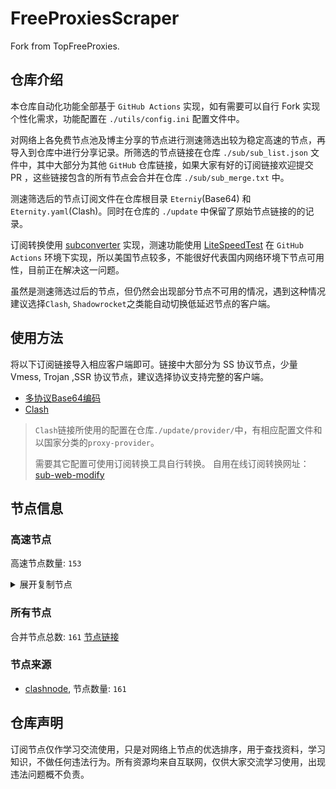 # FreeProxiesScraper

Fork from TopFreeProxies.

## 仓库介绍
本仓库自动化功能全部基于 `GitHub Actions` 实现，如有需要可以自行 Fork 实现个性化需求，功能配置在 `./utils/config.ini` 配置文件中。

对网络上各免费节点池及博主分享的节点进行测速筛选出较为稳定高速的节点，再导入到仓库中进行分享记录。所筛选的节点链接在仓库 `./sub/sub_list.json` 文件中，其中大部分为其他 `GitHub` 仓库链接，如果大家有好的订阅链接欢迎提交 PR ，这些链接包含的所有节点会合并在仓库 `./sub/sub_merge.txt` 中。

测速筛选后的节点订阅文件在仓库根目录 `Eterniy`(Base64) 和 `Eternity.yaml`(Clash)。同时在仓库的 `./update` 中保留了原始节点链接的的记录。

订阅转换使用 [subconverter](https://github.com/tindy2013/subconverter) 实现，测速功能使用 [LiteSpeedTest](https://github.com/xxf098/LiteSpeedTest) 在 `GitHub Actions` 环境下实现，所以美国节点较多，不能很好代表国内网络环境下节点可用性，目前正在解决这一问题。

虽然是测速筛选过后的节点，但仍然会出现部分节点不可用的情况，遇到这种情况建议选择`Clash`, `Shadowrocket`之类能自动切换低延迟节点的客户端。

## 使用方法
将以下订阅链接导入相应客户端即可。链接中大部分为 SS 协议节点，少量 Vmess, Trojan ,SSR 协议节点，建议选择协议支持完整的客户端。

- [多协议Base64编码](https://raw.githubusercontent.com/caijh/FreeProxiesScraper/master/Eternity)
- [Clash](https://raw.githubusercontent.com/caijh/FreeProxiesScraper/master/Eternity.yaml)

>`Clash`链接所使用的配置在仓库`./update/provider/`中，有相应配置文件和以国家分类的`proxy-provider`。
>
>需要其它配置可使用订阅转换工具自行转换。
>自用在线订阅转换网址：[sub-web-modify](https://sub.v1.mk/)

## 节点信息
### 高速节点
高速节点数量: `153`
<details>
  <summary>展开复制节点</summary>

    trojan://253bc477d4e43c209f2d427272968280@xingxing.jiasu123.org:3957?allowInsecure=1&sni=23.45.86.28#05-0000-JP
    trojan://253bc477d4e43c209f2d427272968280@xingxing.jiasu123.org:1823?allowInsecure=1&sni=23.45.86.28#05-0002-JP
    trojan://slch2024@185.193.29.195:2096?allowInsecure=1&sni=ocost-dy.wmlefl.cc&ws=1&wspath=%2525252FTelegram%252525F0%2525259F%25252587%252525A8%252525F0%2525259F%25252587%252525B3#05-0009-RELAY
    ssr://eWQtMDMucGFvZnVubGluay5jb206MTA1NTphdXRoX2FlczEyOF9zaGExOmNoYWNoYTIwLWlldGY6cGxhaW46WW5oemJuVmpjbWRyTm1obWFYTm8vP2dyb3VwPVUxTlNVSEp2ZG1sa1pYSSZyZW1hcmtzPU1EVXRNREF4TUMxRFRnJm9iZnNwYXJhbT1ORFUyTnpJeU1qSTFORFV1YldsamNtOXpiMlowTG1OdmJRJnByb3RvcGFyYW09TWpJeU5UUTFPbFJKZGxNeVF3
    ssr://eWQtMDMucGFvZnVubGluay5jb206MTA5NjphdXRoX2FlczEyOF9zaGExOmNoYWNoYTIwLWlldGY6cGxhaW46WW5oemJuVmpjbWRyTm1obWFYTm8vP2dyb3VwPVUxTlNVSEp2ZG1sa1pYSSZyZW1hcmtzPU1EVXRNREF4TVMxRFRnJm9iZnNwYXJhbT1ORFUyTnpJeU1qSTFORFV1YldsamNtOXpiMlowTG1OdmJRJnByb3RvcGFyYW09TWpJeU5UUTFPbFJKZGxNeVF3
    vmess://eyJ2IjoiMiIsInBzIjoiMDUtMDAxMy1VUyIsImFkZCI6IjM4LjEyLjgzLjIxNyIsInBvcnQiOiIzMDAwMiIsInR5cGUiOiJub25lIiwiaWQiOiI0MTgwNDhhZi1hMjkzLTRiOTktOWIwYy05OGNhMzU4MGRkMjQiLCJhaWQiOiI2NCIsIm5ldCI6InRjcCIsInBhdGgiOiIlMjUyNTJGVGVsZWdyYW0lMjUyNUYwJTI1MjU5RiUyNTI1ODclMjUyNUE4JTI1MjVGMCUyNTI1OUYlMjUyNTg3JTI1MjVCMyIsImhvc3QiOiJvY29zdC1keS53bWxlZmwuY2MiLCJ0bHMiOiIifQ==
    vmess://eyJ2IjoiMiIsInBzIjoiMDUtMDAxNC1SRUxBWSIsImFkZCI6Imtsby45ODY5ODYuc2hvcCIsInBvcnQiOiI0NDMiLCJ0eXBlIjoibm9uZSIsImlkIjoiYjc1Yzk3MzEtNDA4ZC00YWE2LThhZTktMzg1NzIwNTExM2ExIiwiYWlkIjoiMCIsIm5ldCI6IndzIiwicGF0aCI6Ii9udmp4Nmo3a2JEUUlRTVp2YmVWQTkiLCJob3N0Ijoia2xvLjk4Njk4Ni5zaG9wIiwidGxzIjoidGxzIn0=
    trojan://slch2024@193.124.224.87:2096?allowInsecure=1&sni=ocost-dy.wmlefl.cc&ws=1&wspath=%2525252FTelegram#05-0015-RELAY
    trojan://slch2024@188.164.159.87:2096?allowInsecure=1&sni=ocost-dy.wmlefl.cc&ws=1&wspath=%2525252FTelegram#05-0016-RELAY
    trojan://2d068083-2cb0-4ae3-a44a-6fc82f3039cc@104.21.38.90:443?allowInsecure=1&sni=dDDccCDvFg.222856.XYZ&ws=1&wspath=%2525252FyBqYg1mv8EDa06b88JSo#05-0017-RELAY
    trojan://slch2024@130.250.137.91:2096?allowInsecure=1&sni=ocost-dy.wmlefl.cc&ws=1&wspath=%2525252FTelegram%252525F0%2525259F%25252587%252525A8%252525F0%2525259F%25252587%252525B3%25252520%25252540WangCai2%25252520%2525252F#05-0018-US
    trojan://slch2024@141.193.213.91:2096?allowInsecure=1&sni=ocost-dy.wmlefl.cc&ws=1&wspath=%2525252FTelegram%252525F0%2525259F%25252587%252525A8%252525F0%2525259F%25252587%252525B3%25252520%25252540WangCai2%25252520%2525252F#05-0019-RELAY
    trojan://slch2024@184.168.47.91:2096?allowInsecure=1&sni=ocost-dy.wmlefl.cc&ws=1&wspath=%2525252FTelegram%252525F0%2525259F%25252587%252525A8%252525F0%2525259F%25252587%252525B3%25252520%25252540WangCai2%25252520%2525252F#05-0020-US
    trojan://slch2024@185.251.80.91:2096?allowInsecure=1&sni=ocost-dy.wmlefl.cc&ws=1&wspath=%2525252FTelegram%252525F0%2525259F%25252587%252525A8%252525F0%2525259F%25252587%252525B3%25252520%25252540WangCai2%25252520%2525252F#05-0021-RELAY
    trojan://slch2024@199.34.228.195:2096?allowInsecure=1&sni=ocost-dy.wmlefl.cc&ws=1&wspath=%2525252FTelegram%252525F0%2525259F%25252587%252525A8%252525F0%2525259F%25252587%252525B3#05-0022-US
    trojan://slch2024@204.93.210.91:2096?allowInsecure=1&sni=ocost-dy.wmlefl.cc&ws=1&wspath=%2525252FTelegram%252525F0%2525259F%25252587%252525A8%252525F0%2525259F%25252587%252525B3%25252520%25252540WangCai2%25252520%2525252F#05-0023-RELAY
    trojan://slch2024@216.24.57.91:2096?allowInsecure=1&sni=ocost-dy.wmlefl.cc&ws=1&wspath=%2525252FTelegram%252525F0%2525259F%25252587%252525A8%252525F0%2525259F%25252587%252525B3%25252520%25252540WangCai2%25252520%2525252F#05-0024-US
    trojan://slch2024@27.50.49.91:2096?allowInsecure=1&sni=ocost-dy.wmlefl.cc&ws=1&wspath=%2525252FTelegram%252525F0%2525259F%25252587%252525A8%252525F0%2525259F%25252587%252525B3%25252520%25252540WangCai2%25252520%2525252F#05-0025-RELAY
    trojan://slch2024@31.12.75.91:2096?allowInsecure=1&sni=ocost-dy.wmlefl.cc&ws=1&wspath=%2525252FTelegram%252525F0%2525259F%25252587%252525A8%252525F0%2525259F%25252587%252525B3%25252520%25252540WangCai2%25252520%2525252F#05-0026-RELAY
    trojan://slch2024@37.0.6.91:2096?allowInsecure=1&sni=ocost-dy.wmlefl.cc&ws=1&wspath=%2525252FTelegram%252525F0%2525259F%25252587%252525A8%252525F0%2525259F%25252587%252525B3%25252520%25252540WangCai2%25252520%2525252F#05-0027-IE
    trojan://slch2024@45.40.145.91:2096?allowInsecure=1&sni=ocost-dy.wmlefl.cc&ws=1&wspath=%2525252FTelegram%252525F0%2525259F%25252587%252525A8%252525F0%2525259F%25252587%252525B3%25252520%25252540WangCai2%25252520%2525252F#05-0028-US
    trojan://slch2024@45.40.155.91:2096?allowInsecure=1&sni=ocost-dy.wmlefl.cc&ws=1&wspath=%2525252FTelegram%252525F0%2525259F%25252587%252525A8%252525F0%2525259F%25252587%252525B3%25252520%25252540WangCai2%25252520%2525252F#05-0029-US
    trojan://slch2024@45.67.215.91:2096?allowInsecure=1&sni=ocost-dy.wmlefl.cc&ws=1&wspath=%2525252FTelegram%252525F0%2525259F%25252587%252525A8%252525F0%2525259F%25252587%252525B3%25252520%25252540WangCai2%25252520%2525252F#05-0030-RU
    trojan://slch2024@195.85.23.195:2096?allowInsecure=1&sni=ocost-dy.wmlefl.cc&ws=1&wspath=%2525252F#05-0177-RELAY
    trojan://slch2024@185.148.106.195:2096?allowInsecure=1&sni=ocost-dy.wmlefl.cc&ws=1&wspath=%2525252F#05-0178-RELAY
    trojan://slch2024@194.36.55.195:2096?allowInsecure=1&sni=ocost-dy.wmlefl.cc&ws=1&wspath=%2525252F#05-0179-RELAY
    trojan://slch2024@185.221.160.195:2096?allowInsecure=1&sni=ocost-dy.wmlefl.cc&ws=1&wspath=%2525252F#05-0180-RELAY
    ss://Y2hhY2hhMjAtaWV0Zi1wb2x5MTMwNTphRTVyRmR4ekc4R1FmNVRBUWhaaFJB@45.144.235.103:1080#05-0181-FI
    vmess://eyJ2IjoiMiIsInBzIjoiMDUtMDE4Mi1ERSIsImFkZCI6InNlcmthdC5vcmciLCJwb3J0IjoiNDQzIiwidHlwZSI6Im5vbmUiLCJpZCI6IjAzZmNjNjE4LWI5M2QtNjc5Ni02YWVkLThhMzhjOTc1ZDU4MSIsImFpZCI6IjEiLCJuZXQiOiJ3cyIsInBhdGgiOiIvbGlua3Z3cyIsImhvc3QiOiJzZXJrYXQub3JnIiwidGxzIjoidGxzIn0=
    trojan://slch2024@104.129.164.91:2096?allowInsecure=1&sni=ocost-dy.wmlefl.cc&ws=1&wspath=%2525252F#05-0183-RELAY
    trojan://slch2024@104.254.140.91:2096?allowInsecure=1&sni=ocost-dy.wmlefl.cc&ws=1&wspath=%2525252F#05-0184-RELAY
    trojan://slch2024@108.165.216.91:2096?allowInsecure=1&sni=ocost-dy.wmlefl.cc&ws=1&wspath=%2525252F#05-0185-RELAY
    trojan://slch2024@135.84.76.91:2096?allowInsecure=1&sni=ocost-dy.wmlefl.cc&ws=1&wspath=%2525252F#05-0186-US
    trojan://slch2024@140.99.233.91:2096?allowInsecure=1&sni=ocost-dy.wmlefl.cc&ws=1&wspath=%2525252F#05-0187-RELAY
    trojan://slch2024@141.11.203.91:2096?allowInsecure=1&sni=ocost-dy.wmlefl.cc&ws=1&wspath=%2525252F#05-0188-RELAY
    trojan://slch2024@147.185.161.91:2096?allowInsecure=1&sni=ocost-dy.wmlefl.cc&ws=1&wspath=%2525252F#05-0189-RELAY
    trojan://slch2024@160.79.104.91:2096?allowInsecure=1&sni=ocost-dy.wmlefl.cc&ws=1&wspath=%2525252F#05-0190-US
    trojan://slch2024@162.120.94.91:2096?allowInsecure=1&sni=ocost-dy.wmlefl.cc&ws=1&wspath=%2525252F#05-0191-RELAY
    trojan://slch2024@176.124.223.91:2096?allowInsecure=1&sni=ocost-dy.wmlefl.cc&ws=1&wspath=%2525252F#05-0192-RELAY
    trojan://slch2024@181.214.1.91:2096?allowInsecure=1&sni=ocost-dy.wmlefl.cc&ws=1&wspath=%2525252F#05-0193-RELAY
    trojan://slch2024@185.193.29.91:2096?allowInsecure=1&sni=ocost-dy.wmlefl.cc&ws=1&wspath=%2525252F#05-0194-RELAY
    trojan://slch2024@185.158.133.91:2096?allowInsecure=1&sni=ocost-dy.wmlefl.cc&ws=1&wspath=%2525252F#05-0195-RELAY
    trojan://slch2024@192.65.217.195:2096?allowInsecure=1&sni=ocost-dy.wmlefl.cc&ws=1&wspath=%2525252F#05-0196-RELAY
    trojan://slch2024@185.162.228.195:2096?allowInsecure=1&sni=ocost-dy.wmlefl.cc&ws=1&wspath=%2525252F#05-0197-RELAY
    trojan://slch2024@190.93.246.87:2096?allowInsecure=1&sni=ocost-dy.wmlefl.cc&ws=1&wspath=%2525252F#05-0198-RELAY
    trojan://slch2024@190.93.247.195:2096?allowInsecure=1&sni=ocost-dy.wmlefl.cc&ws=1&wspath=%2525252F#05-0199-RELAY
    trojan://slch2024@198.12.145.91:2096?allowInsecure=1&sni=ocost-dy.wmlefl.cc&ws=1&wspath=%2525252F#05-0201-US
    trojan://slch2024@204.93.210.195:2096?allowInsecure=1&sni=ocost-dy.wmlefl.cc&ws=1&wspath=%2525252F#05-0202-RELAY
    trojan://slch2024@62.72.166.91:2096?allowInsecure=1&sni=ocost-dy.wmlefl.cc&ws=1&wspath=%2525252F#05-0203-RELAY
    trojan://slch2024@96.43.100.91:2096?allowInsecure=1&sni=ocost-dy.wmlefl.cc&ws=1&wspath=%2525252F#05-0204-RELAY
    trojan://slch2024@185.207.197.195:2096?allowInsecure=1&sni=ocost-dy.wmlefl.cc&ws=1&wspath=%2525252F#05-0205-RELAY
    trojan://slch2024@185.135.9.195:2096?allowInsecure=1&sni=ocost-dy.wmlefl.cc&ws=1&wspath=%2525252F#05-0206-RELAY
    trojan://slch2024@212.183.88.195:2096?allowInsecure=1&sni=ocost-dy.wmlefl.cc&ws=1&wspath=%2525252F%252525E7%25252594%252525B1%252525E9%2525259B%252525B6%252525E5%252525BC%25252580%252525E5%252525A7%2525258B#06-0031-AT
    trojan://slch2024@185.18.250.195:2096?allowInsecure=1&sni=ocost-dy.wmlefl.cc&ws=1&wspath=%2525252F%252525E7%25252594%252525B1%252525E9%2525259B%252525B6%252525E5%252525BC%25252580%252525E5%252525A7%2525258B#06-0032-RELAY
    trojan://slch2024@195.26.229.195:2096?allowInsecure=1&sni=ocost-dy.wmlefl.cc&ws=1&wspath=%2525252F%252525E7%25252594%252525B1%252525E9%2525259B%252525B6%252525E5%252525BC%25252580%252525E5%252525A7%2525258B#06-0033-RELAY
    trojan://slch2024@195.26.229.87:2096?allowInsecure=1&sni=ocost-dy.wmlefl.cc&ws=1&wspath=%2525252FTelegramU0001F1E8U0001F1F3#06-0034-RELAY
    trojan://slch2024@193.124.224.195:2096?allowInsecure=1&sni=ocost-dy.wmlefl.cc&ws=1&wspath=%2525252FTelegramU0001F1E8U0001F1F3#06-0035-RELAY
    trojan://slch2024@188.244.122.195:2096?allowInsecure=1&sni=ocost-dy.wmlefl.cc&ws=1&wspath=%2525252F%252525E7%25252594%252525B1%252525E9%2525259B%252525B6%252525E5%252525BC%25252580%252525E5%252525A7%2525258B#06-0036-RELAY
    trojan://slch2024@185.251.83.195:2096?allowInsecure=1&sni=ocost-dy.wmlefl.cc&ws=1&wspath=%2525252FTelegram#06-0037-RELAY
    trojan://slch2024@185.251.80.195:2096?allowInsecure=1&sni=ocost-dy.wmlefl.cc&ws=1&wspath=%2525252F%252525E7%25252594%252525B1%252525E9%2525259B%252525B6%252525E5%252525BC%25252580%252525E5%252525A7%2525258B#06-0038-RELAY
    trojan://slch2024@185.238.228.195:2096?allowInsecure=1&sni=ocost-dy.wmlefl.cc&ws=1&wspath=%2525252FTelegram%252525F0%2525259F%25252587%252525A8%252525F0%2525259F%25252587%252525B3#06-0039-RELAY
    trojan://slch2024@185.251.81.195:2096?allowInsecure=1&sni=ocost-dy.wmlefl.cc&ws=1&wspath=%2525252FTelegram#06-0040-RELAY
    trojan://slch2024@185.251.82.195:2096?allowInsecure=1&sni=ocost-dy.wmlefl.cc&ws=1&wspath=%2525252FTelegram#06-0041-RELAY
    trojan://slch2024@185.7.240.195:2096?allowInsecure=1&sni=ocost-dy.wmlefl.cc&ws=1&wspath=%2525252FTelegram%25252540ShadowProxy66#06-0042-RELAY
    trojan://slch2024@185.16.110.195:2096?allowInsecure=1&sni=ocost-dy.wmlefl.cc&ws=1&wspath=%2525252FTelegram%252525F0%2525259F%25252587%252525A8%252525F0%2525259F%25252587%252525B3#06-0043-FR
    trojan://slch2024@185.156.19.195:2096?allowInsecure=1&sni=ocost-dy.wmlefl.cc&ws=1&wspath=%2525252F%252525E7%25252594%252525B1%252525E9%2525259B%252525B6%252525E5%252525BC%25252580%252525E5%252525A7%2525258B#06-0044-RELAY
    trojan://slch2024@194.76.18.195:2096?allowInsecure=1&sni=ocost-dy.wmlefl.cc&ws=1&wspath=%2525252FTelegram#06-0046-KZ
    trojan://slch2024@185.176.26.195:2096?allowInsecure=1&sni=ocost-dy.wmlefl.cc&ws=1&wspath=%2525252FTelegram#06-0047-RELAY
    trojan://slch2024@188.42.88.195:2096?allowInsecure=1&sni=ocost-dy.wmlefl.cc&ws=1&wspath=%2525252FTelegram#06-0048-RELAY
    trojan://slch2024@188.42.89.195:2096?allowInsecure=1&sni=ocost-dy.wmlefl.cc&ws=1&wspath=%2525252FTelegramU0001F1E8U0001F1F3#06-0049-RELAY
    trojan://slch2024@188.164.248.195:2096?allowInsecure=1&sni=ocost-dy.wmlefl.cc&ws=1&wspath=%2525252FTelegram#06-0050-RELAY
    trojan://slch2024@185.18.184.195:2096?allowInsecure=1&sni=ocost-dy.wmlefl.cc&ws=1&wspath=%2525252FTelegram%252525F0%2525259F%25252587%252525A8%252525F0%2525259F%25252587%252525B3#06-0051-RELAY
    trojan://slch2024@188.164.248.87:2096?allowInsecure=1&sni=ocost-dy.wmlefl.cc&ws=1&wspath=%2525252FTelegram#06-0052-RELAY
    trojan://slch2024@185.148.107.195:2096?allowInsecure=1&sni=ocost-dy.wmlefl.cc&ws=1&wspath=%2525252FTelegramU0001F1E8U0001F1F3#06-0056-RELAY
    trojan://slch2024@185.174.138.195:2096?allowInsecure=1&sni=ocost-dy.wmlefl.cc&ws=1&wspath=%2525252FTelegram#06-0059-RELAY
    trojan://slch2024@185.176.24.195:2096?allowInsecure=1&sni=ocost-dy.wmlefl.cc&ws=1&wspath=%2525252FTelegramU0001F1E8U0001F1F3#06-0060-RELAY
    trojan://slch2024@185.59.218.195:2096?allowInsecure=1&sni=ocost-dy.wmlefl.cc&ws=1&wspath=%2525252FTelegram#06-0061-RELAY
    trojan://slch2024@188.42.145.195:2096?allowInsecure=1&sni=ocost-dy.wmlefl.cc&ws=1&wspath=%2525252FTelegram%252525F0%2525259F%25252587%252525A8%252525F0%2525259F%25252587%252525B3#06-0062-RELAY
    trojan://slch2024@199.68.156.195:2096?allowInsecure=1&sni=ocost-dy.wmlefl.cc&ws=1&wspath=%2525252FTelegram%252525F0%2525259F%25252587%252525AE%252525F0%2525259F%25252587%252525B7ShadowProxy66#06-0065-US
    trojan://slch2024@209.94.90.195:2096?allowInsecure=1&sni=ocost-dy.wmlefl.cc&ws=1&wspath=%2525252FTelegram%252525F0%2525259F%25252587%252525AE%252525F0%2525259F%25252587%252525B7ShadowProxy66#06-0066-US
    trojan://slch2024@192.200.160.87:2096?allowInsecure=1&sni=ocost-dy.wmlefl.cc&ws=1&wspath=%2525252FTelegram%252525F0%2525259F%25252587%252525A8%252525F0%2525259F%25252587%252525B3#06-0067-US
    trojan://slch2024@195.13.44.87:2096?allowInsecure=1&sni=ocost-dy.wmlefl.cc&ws=1&wspath=%2525252FTelegram#06-0068-RELAY
    trojan://slch2024@192.200.160.195:2096?allowInsecure=1&sni=ocost-dy.wmlefl.cc&ws=1&wspath=%2525252FTelegram%252525F0%2525259F%25252587%252525A8%252525F0%2525259F%25252587%252525B3#06-0069-US
    trojan://slch2024@199.34.229.195:2096?allowInsecure=1&sni=ocost-dy.wmlefl.cc&ws=1&wspath=%2525252FTelegram#06-0070-US
    trojan://slch2024@199.34.230.195:2096?allowInsecure=1&sni=ocost-dy.wmlefl.cc&ws=1&wspath=%2525252FTelegram%252525F0%2525259F%25252587%252525A8%252525F0%2525259F%25252587%252525B3#06-0071-US
    trojan://slch2024@192.0.54.195:2096?allowInsecure=1&sni=ocost-dy.wmlefl.cc&ws=1&wspath=%2525252FTelegram%252525F0%2525259F%25252587%252525A8%252525F0%2525259F%25252587%252525B3#06-0072-US
    trojan://slch2024@185.148.104.195:2096?allowInsecure=1&sni=ocost-dy.wmlefl.cc&ws=1&wspath=%2525252FTelegram%252525F0%2525259F%25252587%252525A8%252525F0%2525259F%25252587%252525B3#06-0073-RELAY
    trojan://slch2024@192.0.63.195:2096?allowInsecure=1&sni=ocost-dy.wmlefl.cc&ws=1&wspath=%2525252FTelegram%252525F0%2525259F%25252587%252525A8%252525F0%2525259F%25252587%252525B3#06-0074-US
    trojan://slch2024@199.68.156.87:2096?allowInsecure=1&sni=ocost-dy.wmlefl.cc&ws=1&wspath=%2525252FTelegram#06-0075-US
    trojan://slch2024@198.62.62.195:2096?allowInsecure=1&sni=ocost-dy.wmlefl.cc&ws=1&wspath=%2525252FTelegram%252525F0%2525259F%25252587%252525A8%252525F0%2525259F%25252587%252525B3#06-0076-US
    trojan://slch2024@199.181.197.195:2096?allowInsecure=1&sni=ocost-dy.wmlefl.cc&ws=1&wspath=%2525252FTelegram%252525F0%2525259F%25252587%252525A8%252525F0%2525259F%25252587%252525B3#06-0077-RELAY
    trojan://slch2024@195.13.44.195:2096?allowInsecure=1&sni=ocost-dy.wmlefl.cc&ws=1&wspath=%2525252FTelegram#06-0080-RELAY
    trojan://slch2024@216.24.57.87:2096?allowInsecure=1&sni=ocost-dy.wmlefl.cc&ws=1&wspath=%2525252FTelegram#06-0081-US
    trojan://slch2024@216.205.52.195:2096?allowInsecure=1&sni=ocost-dy.wmlefl.cc&ws=1&wspath=%2525252FTelegram#06-0082-RELAY
    trojan://slch2024@185.148.105.195:2096?allowInsecure=1&sni=ocost-dy.wmlefl.cc&ws=1&wspath=%2525252FTelegram#06-0083-RELAY
    trojan://slch2024@195.13.45.195:2096?allowInsecure=1&sni=ocost-dy.wmlefl.cc&ws=1&wspath=%2525252FTelegram#06-0084-RELAY
    trojan://slch2024@205.233.181.195:2096?allowInsecure=1&sni=ocost-dy.wmlefl.cc&ws=1&wspath=%2525252FTelegram#06-0085-RELAY
    trojan://slch2024@209.46.30.195:2096?allowInsecure=1&sni=ocost-dy.wmlefl.cc&ws=1&wspath=%2525252F%252525E7%25252594%252525B1%252525E9%2525259B%252525B6%252525E5%252525BC%25252580%252525E5%252525A7%2525258B#06-0086-RELAY
    trojan://slch2024@198.62.62.87:2096?allowInsecure=1&sni=ocost-dy.wmlefl.cc&ws=1&wspath=%2525252FTelegram#06-0087-US
    trojan://slch2024@216.24.57.195:2096?allowInsecure=1&sni=ocost-dy.wmlefl.cc&ws=1&wspath=%2525252FTelegram#06-0088-US
    ss://YWVzLTI1Ni1jZmI6ZjhmN2FDemNQS2JzRjhwMw@154.223.16.212:989#08-0089-CO
    ss://Y2hhY2hhMjAtaWV0Zi1wb2x5MTMwNTpOazlhc2dsRHpIemprdFZ6VGt2aGFB@arxfw2b78fi2q9hzylhn.freesocks.work:443#08-0090-VN
    ss://Y2hhY2hhMjAtaWV0Zi1wb2x5MTMwNTpvWklvQTY5UTh5aGNRVjhrYTNQYTNB@103.104.247.47:8080#08-0091-NL
    ss://YWVzLTI1Ni1jZmI6ZjhmN2FDemNQS2JzRjhwMw@46.183.184.60:989#08-0093-HR
    ss://YWVzLTI1Ni1jZmI6ZjhmN2FDemNQS2JzRjhwMw@37.235.49.168:989#08-0094-IS
    vmess://eyJ2IjoiMiIsInBzIjoiMDgtMDA5NS1DTiIsImFkZCI6InYyOS5oZWR1aWFuLmxpbmsiLCJwb3J0IjoiMzA4MjkiLCJ0eXBlIjoibm9uZSIsImlkIjoiY2JiM2Y4NzctZDFmYi0zNDRjLTg3YTktZDE1M2JmZmQ1NDg0IiwiYWlkIjoiMiIsIm5ldCI6IndzIiwicGF0aCI6Ii9vb29vIiwiaG9zdCI6InYyOS5oZWR1aWFuLmxpbmsiLCJ0bHMiOiIifQ==
    ss://YWVzLTI1Ni1jZmI6ZjhmN2FDemNQS2JzRjhwMw@185.153.197.5:989#08-0096-MD
    ss://YWVzLTI1Ni1jZmI6ZjhmN2FDemNQS2JzRjhwMw@37.235.49.152:989#08-0098-IS
    vmess://eyJ2IjoiMiIsInBzIjoiMDgtMDA5OS1DTiIsImFkZCI6InY5LmhlZHVpYW4ubGluayIsInBvcnQiOiIzMDgwOSIsInR5cGUiOiJub25lIiwiaWQiOiJjYmIzZjg3Ny1kMWZiLTM0NGMtODdhOS1kMTUzYmZmZDU0ODQiLCJhaWQiOiIyIiwibmV0Ijoid3MiLCJwYXRoIjoiL29vb28iLCJob3N0IjoidjkuaGVkdWlhbi5saW5rIiwidGxzIjoiIn0=
    vmess://eyJ2IjoiMiIsInBzIjoiMDgtMDEwMC1DTiIsImFkZCI6IjE4My4yNDAuMjQ1LjI0MiIsInBvcnQiOiIzMzMzMSIsInR5cGUiOiJub25lIiwiaWQiOiI0MTgwNDhhZi1hMjkzLTRiOTktOWIwYy05OGNhMzU4MGRkMjQiLCJhaWQiOiIwIiwibmV0IjoidGNwIiwicGF0aCI6Ii9vb29vIiwiaG9zdCI6InY5LmhlZHVpYW4ubGluayIsInRscyI6IiJ9
    ss://YWVzLTI1Ni1jZmI6ZjhmN2FDemNQS2JzRjhwMw@91.132.94.200:989#08-0101-SI
    vmess://eyJ2IjoiMiIsInBzIjoiMDgtMDEwMi1DTiIsImFkZCI6InYzOS5oZWR1aWFuLmxpbmsiLCJwb3J0IjoiMzA4MzkiLCJ0eXBlIjoibm9uZSIsImlkIjoiY2JiM2Y4NzctZDFmYi0zNDRjLTg3YTktZDE1M2JmZmQ1NDg0IiwiYWlkIjoiMiIsIm5ldCI6IndzIiwicGF0aCI6Ii9vb29vIiwiaG9zdCI6InYzOS5oZWR1aWFuLmxpbmsiLCJ0bHMiOiIifQ==
    vmess://eyJ2IjoiMiIsInBzIjoiMDgtMDEwMy1SRUxBWSIsImFkZCI6IjEwNC4xOS40NS4yMTMiLCJwb3J0IjoiMjA5NSIsInR5cGUiOiJub25lIiwiaWQiOiI3YTczN2Y0MS1iNzkyLTQyNjAtOTRmZi0zZDg2NGRhNjdiODAiLCJhaWQiOiIwIiwibmV0Ijoid3MiLCJwYXRoIjoiLyIsImhvc3QiOiIiLCJ0bHMiOiIifQ==
    vmess://eyJ2IjoiMiIsInBzIjoiMDgtMDEwNC1SRUxBWSIsImFkZCI6IjEwNC4xOS40NC44OSIsInBvcnQiOiI4MCIsInR5cGUiOiJub25lIiwiaWQiOiIxY2ZhYWQxNi1kMmJhLTRjNDktYWYwNy1kN2I5ZjExZjQzZDAiLCJhaWQiOiIwIiwibmV0Ijoid3MiLCJwYXRoIjoiL3huLS1tZXM1M2RkeXN1MG8zZ2wiLCJob3N0IjoiIiwidGxzIjoiIn0=
    vmess://eyJ2IjoiMiIsInBzIjoiMDgtMDEwNS1DTiIsImFkZCI6InY4LmhlZHVpYW4ubGluayIsInBvcnQiOiIzMDgwOCIsInR5cGUiOiJub25lIiwiaWQiOiJjYmIzZjg3Ny1kMWZiLTM0NGMtODdhOS1kMTUzYmZmZDU0ODQiLCJhaWQiOiIyIiwibmV0Ijoid3MiLCJwYXRoIjoiL29vb28iLCJob3N0IjoidjguaGVkdWlhbi5saW5rIiwidGxzIjoiIn0=
    trojan://3016be06-2f91-4b8f-9e6a-bd55f2c55610@8k2r01.a3b5wy.xyz:36401?allowInsecure=1&sni=kr01.abpilot.xyz#08-0106-NOWHERE
    vmess://eyJ2IjoiMiIsInBzIjoiMDgtMDEwNy1MViIsImFkZCI6InVhLWZ1bGwucHJpdmF0ZWlwLm5ldCIsInBvcnQiOiI0NDMiLCJ0eXBlIjoibm9uZSIsImlkIjoiN2E3ZDE5NzYtODdkZC00NGIxLWIyOTAtYjgxNTc3MGJmZjM1IiwiYWlkIjoiMCIsIm5ldCI6IndzIiwicGF0aCI6Ii9SQUNFVlBOIiwiaG9zdCI6InVhLWZ1bGwucHJpdmF0ZWlwLm5ldCIsInRscyI6InRscyJ9
    trojan://share.mjj-home.com@185.212.56.168:443?allowInsecure=1&sni=share.softbank.mjj-home.com#08-0108-JP
    vmess://eyJ2IjoiMiIsInBzIjoiMDgtMDEwOS1SRUxBWSIsImFkZCI6IjEwNC4xNi4zOS4xMDUiLCJwb3J0IjoiMjA4MiIsInR5cGUiOiJub25lIiwiaWQiOiJmMWM2NzA1OS05YjUwLTQ4NjYtYmMwYy1hNzI4OGMxYjkyMGEiLCJhaWQiOiIwIiwibmV0Ijoid3MiLCJwYXRoIjoiL3dzP2VkPTIwNDgiLCJob3N0IjoiIiwidGxzIjoiIn0=
    ss://YWVzLTI1Ni1jZmI6OWQ2Y2NlYWEzNzNiZjJjOGFjYjIyZTYwYjZhNThiZTY@45.33.93.207:443#08-0110-US
    vmess://eyJ2IjoiMiIsInBzIjoiMDgtMDExMi1SRUxBWSIsImFkZCI6Ind3dy5zcGVlZHRlc3QubmV0IiwicG9ydCI6IjQ0MyIsInR5cGUiOiJub25lIiwiaWQiOiJlMmZiMjhiOC1hNDU3LTRiZDItODAxZS01NmZkY2NjYmQ4OGUiLCJhaWQiOiIwIiwibmV0Ijoid3MiLCJwYXRoIjoiLyIsImhvc3QiOiJ3d3cuc3BlZWR0ZXN0Lm5ldCIsInRscyI6InRscyJ9
    ss://YWVzLTI1Ni1nY206S2l4THZLendqZWtHMDBybQ@23.157.40.6:5500#08-0113-US
    vmess://eyJ2IjoiMiIsInBzIjoiMDgtMDExNC1SRUxBWSIsImFkZCI6IjEwNC4xNi4zOS4zMSIsInBvcnQiOiIyMDgyIiwidHlwZSI6Im5vbmUiLCJpZCI6ImYxYzY3MDU5LTliNTAtNDg2Ni1iYzBjLWE3Mjg4YzFiOTIwYSIsImFpZCI6IjAiLCJuZXQiOiJ3cyIsInBhdGgiOiIvd3M/ZWQ9MjA0OCIsImhvc3QiOiIiLCJ0bHMiOiIifQ==
    vmess://eyJ2IjoiMiIsInBzIjoiMDgtMDExNS1VUyIsImFkZCI6IjE0MC44Mi44LjIxOCIsInBvcnQiOiIyNTA4NyIsInR5cGUiOiJub25lIiwiaWQiOiIzZTNhNGY5MS0xNjBjLTQ5NjctYzJkNy01YWViZjZmYWYwYzkiLCJhaWQiOiIwIiwibmV0Ijoid3MiLCJwYXRoIjoiLyIsImhvc3QiOiIiLCJ0bHMiOiIifQ==
    ss://YWVzLTI1Ni1jZmI6cXdlclJFV1ElMjU0MCUyNTQw@p221.panda001.net:49032#08-0116-KR
    ss://Y2hhY2hhMjAtaWV0Zi1wb2x5MTMwNTozMDE2YmUwNi0yZjkxLTRiOGYtOWU2YS1iZDU1ZjJjNTU2MTA@8t6w01.a3b5wy.xyz:36026#08-0117-NOWHERE
    vmess://eyJ2IjoiMiIsInBzIjoiMDgtMDExOC1DTiIsImFkZCI6IjUwZWMwNWJjLXN1dGo0MC10ZGNkYjctMWsyN2wuY201LnA1cHYuY29tIiwicG9ydCI6IjE3MjMzIiwidHlwZSI6Im5vbmUiLCJpZCI6ImJhNGIxZjJlLWM5ODUtMTFlZC05YzBjLWYyM2M5MTNjOGQyYiIsImFpZCI6IjAiLCJuZXQiOiJ0Y3AiLCJwYXRoIjoiLyIsImhvc3QiOiI1MGVjMDViYy1zdXRqNDAtdGRjZGI3LTFrMjdsLmNtNS5wNXB2LmNvbSIsInRscyI6IiJ9
    ss://YWVzLTEyOC1nY206c2hhZG93c29ja3M@149.34.244.68:443#08-0208-NL
    ss://YWVzLTEyOC1nY206c2hhZG93c29ja3M@173.244.56.9:443#08-0209-UStrojan%2F%2Fslch2024%40193.9.49.1952096%3FallowInsecure%3D1%26sni%3Docost-dy.wmlefl.cc%26ws%3D1%26wspath%3D%25252FTelegram%2525F0%25259F%252587%2525A8%2525F0%25259F%252587%2525B3%2305-0003-RELAY
    ss://YWVzLTEyOC1nY206c2hhZG93c29ja3M@37.19.198.160:443#08-0210-US
    ss://YWVzLTI1Ni1jZmI6ZjhmN2FDemNQS2JzRjhwMw@134.209.147.198:989#08-0211-IN
    ss://Y2hhY2hhMjAtaWV0Zi1wb2x5MTMwNTpvWklvQTY5UTh5aGNRVjhrYTNQYTNB@45.87.175.28:8080#08-0212-LT
    ss://YWVzLTEyOC1nY206c2hhZG93c29ja3M@156.146.62.162:443#08-0213-CH
    ss://YWVzLTI1Ni1jZmI6ZjhmN2FDemNQS2JzRjhwMw@154.90.62.168:989#08-0214-KR
    ss://YWVzLTEyOC1nY206c2hhZG93c29ja3M@212.102.53.194:443#08-0215-GB
    ss://Y2hhY2hhMjAtaWV0Zi1wb2x5MTMwNTpmOGY3YUN6Y1BLYnNGOHAz@104.192.226.106:990#08-0216-US
    ss://YWVzLTEyOC1nY206c2hhZG93c29ja3M@212.102.53.193:443#08-0217-GB
    ss://YWVzLTI1Ni1nY206MGE5MTRlOWEtM2UzYi00NzBmLWEyNjctN2VhNzA4M2M0NWJi@77.110.110.240:443#23-0119-AT
    ss://YWVzLTI1Ni1nY206YTdmMDgyYzEtMGQxMi00NjA5LWI2YmYtZTc2MGI2NjhjZjIz@77.110.110.240:443#23-0120-AT
    ss://YWVzLTI1Ni1nY206MTAyYWQzZGEtMmQ1NS00OWQ2LWI4YzgtMmQ3ZTA0ZGYzM2Nh@77.110.110.240:443#23-0122-AT
    ss://YWVzLTI1Ni1nY206M2Y0MGJmM2QtMmYxZS00ZjQzLWJmNTQtZTVmZTc0MmEzYjRl@77.110.110.240:443#23-0123-AT
    ss://YWVzLTI1Ni1nY206ZDcwZWY4YjUtNjA0OC00YzBkLWJlNGQtZmM2MDM5OWIwZjQ1@77.110.110.240:443#23-0124-AT
    ss://Y2hhY2hhMjAtaWV0Zi1wb2x5MTMwNTpqaWZ1UjJOVE0wWXQ@62.133.62.109:443#23-0125-FR
    vmess://eyJ2IjoiMiIsInBzIjoiMjMtMDEyOC1ERSIsImFkZCI6IjU3LjEyOS4yNC4xMjUiLCJwb3J0IjoiNDQzIiwidHlwZSI6Im5vbmUiLCJpZCI6IjAzZmNjNjE4LWI5M2QtNjc5Ni02YWVkLThhMzhjOTc1ZDU4MSIsImFpZCI6IjAiLCJuZXQiOiJ3cyIsInBhdGgiOiIvbGlua3Z3cz9lZD0yMDQ4QEhpQnllVlBOTi0tQEhpQnllVlBOTi0tQEhpQnllVlBOTi0tQEhpQnllVlBOTi0tQEhpQnllVlBOTi0tQEhpQnllVlBOTi0tQEhpQnllVlBOTi0tQEhpQnllVlBOTi0tQEhpQnllVlBOTi0tQEhpQnllVlBOTi0tQEhpQnllVlBOTi0tQEhpQnllVlBOTi0tQEhpQnllVlBOTiIsImhvc3QiOiIiLCJ0bHMiOiIifQ==
    ss://YWVzLTEyOC1nY206MTAwODY@160.16.123.124:10087#23-0130-JP
    ss://Y2hhY2hhMjAtaWV0Zi1wb2x5MTMwNTpQdEh2NGJPNGpQdEJzSFdTbDFuNVFk@45.95.232.236:4248#23-0134-CH
    ss://YWVzLTI1Ni1jZmI6ZjhmN2FDemNQS2JzRjhwMw@104.192.226.106:989#23-0136-US
    ss://Y2hhY2hhMjAtaWV0Zi1wb2x5MTMwNTo5dHFoTWRJclRrZ1E0NlB2aHlBdE1I@92.112.126.90:443#23-0153-NL
    ss://Y2hhY2hhMjAtaWV0Zi1wb2x5MTMwNTo5bGNDdnpOeHBOc25JTnlhWWZ6Yzhl@212.113.106.76:29149#23-0154-AT
    ss://Y2hhY2hhMjAtaWV0Zi1wb2x5MTMwNTo5ZFZMYWNjR0JxRng@62.60.233.21:443#23-0155-TR
    ss://Y2hhY2hhMjAtaWV0Zi1wb2x5MTMwNTpVS3Z5aXhLUmRUU3cyOFFwODdrZUVS@macintosh.outlinekeys.net:19609#23-0157-NL
    ss://Y2hhY2hhMjAtaWV0Zi1wb2x5MTMwNTo0YTJyZml4b3BoZGpmZmE4S1ZBNEFh@45.87.175.171:8080#23-0168-LT
    


</details>

### 所有节点
合并节点总数: `161`
[节点链接](https://raw.githubusercontent.com/caijh/TopFreeProxies/master/sub/sub_merge_base64.txt)

### 节点来源
- [clashnode](https://github.com/imyaoxp/clashnode), 节点数量: `161`


## 仓库声明
订阅节点仅作学习交流使用，只是对网络上节点的优选排序，用于查找资料，学习知识，不做任何违法行为。所有资源均来自互联网，仅供大家交流学习使用，出现违法问题概不负责。

